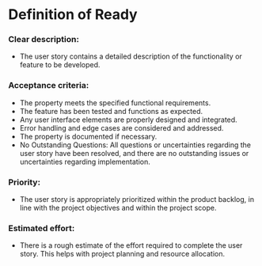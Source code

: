 # Definition of Ready

### Clear description:
- The user story contains a detailed description of the functionality or feature to be developed.

### Acceptance criteria:
- The property meets the specified functional requirements.
- The feature has been tested and functions as expected.
- Any user interface elements are properly designed and integrated.
- Error handling and edge cases are considered and addressed.
- The property is documented if necessary.
- No Outstanding Questions: All questions or uncertainties regarding the user story have been resolved, and there are no outstanding issues or uncertainties regarding implementation.

### Priority:
- The user story is appropriately prioritized within the product backlog, in line with the project objectives and within the project scope.

### Estimated effort:
- There is a rough estimate of the effort required to complete the user story. This helps with project planning and resource allocation.